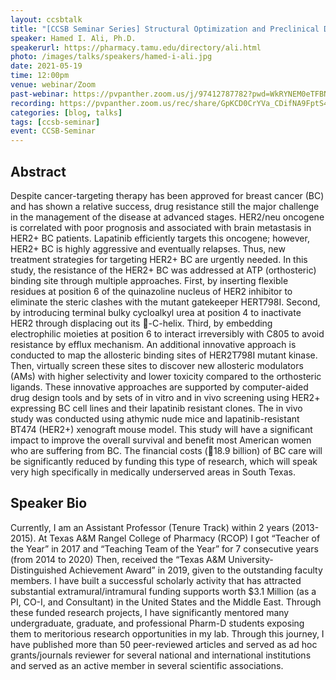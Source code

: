 ```yaml
---
layout: ccsbtalk
title: "[CCSB Seminar Series] Structural Optimization and Preclinical Development of Selective Potent Kinase Inhibitors Targeting Aggressive HER2-Resistant Breast Cancer"
speaker: Hamed I. Ali, Ph.D.
speakerurl: https://pharmacy.tamu.edu/directory/ali.html
photo: /images/talks/speakers/hamed-i-ali.jpg
date: 2021-05-19
time: 12:00pm
venue: webinar/Zoom
past-webinar: https://pvpanther.zoom.us/j/97412787782?pwd=WkRYNEM0eTFBNXFURk95ZEswQXFPUT09
recording: https://pvpanther.zoom.us/rec/share/GpKCD0CrYVa_CDifNA9FptS4HFMvElbHgmD6_mZYn09DyG9xUfJzcyWz0zC-f-zX.DfLkxI33iiFG3DmG?startTime=1621442978000
categories: [blog, talks]
tags: [ccsb-seminar]
event: CCSB-Seminar
---
```



## Abstract

Despite cancer-targeting therapy has been approved for breast cancer (BC) and has shown a relative success, drug resistance still the major challenge in the management of the disease at advanced stages. HER2/neu oncogene is correlated with poor prognosis and associated with brain metastasis in HER2+ BC patients. Lapatinib efficiently targets this oncogene; however, HER2+ BC is highly aggressive and eventually relapses. Thus, new treatment strategies for targeting HER2+ BC are urgently needed. In this study, the resistance of the HER2+ BC was addressed at ATP (orthosteric) binding site through multiple approaches. First, by inserting flexible residues at position 6 of the quinazoline nucleus of HER2 inhibitor to eliminate the steric clashes with the mutant gatekeeper HERT798I. Second, by introducing terminal bulky cycloalkyl urea at position 4 to inactivate HER2 through displacing out its -C-helix. Third, by embedding electrophilic moieties at position 6 to interact irreversibly with C805 to avoid resistance by efflux mechanism.  An additional innovative approach is conducted to map the allosteric binding sites of HER2T798I mutant kinase. Then, virtually screen these sites to discover new allosteric modulators (AMs) with higher selectivity and lower toxicity compared to the orthosteric ligands. These innovative approaches are supported by computer-aided drug design tools and by sets of in vitro and in vivo screening using HER2+ expressing BC cell lines and their lapatinib resistant clones. The in vivo study was conducted using athymic nude mice and lapatinib-resistant BT474 (HER2+) xenograft mouse model. This study will have a significant impact to improve the overall survival and benefit most American women who are suffering from BC. The financial costs (18.9 billion) of BC care will be significantly reduced by funding this type of research, which will speak very high specifically in medically underserved areas in South Texas.


## Speaker Bio

Currently, I am an Assistant Professor (Tenure Track) within 2 years (2013-2015). At Texas A&M Rangel College of Pharmacy (RCOP) I got “Teacher of the Year” in 2017 and “Teaching Team of the Year” for 7 consecutive years (from 2014 to 2020) Then, received the “Texas A&M University-Distinguished Achievement Award” in 2019, given to the outstanding faculty members. I have built a successful scholarly activity that has attracted substantial extramural/intramural funding supports worth $3.1 Million (as a PI, CO-I, and Consultant) in the United States and the Middle East. Through these funded research projects, I have significantly mentored many undergraduate, graduate, and professional Pharm-D students exposing them to meritorious research opportunities in my lab. Through this journey, I have published more than 50 peer-reviewed articles and served as ad hoc grants/journals reviewer for several national and international institutions and served as an active member in several scientific associations. 

